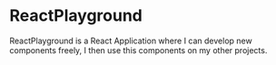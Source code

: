 # ReactPlayground

ReactPlayground is a React Application where I can develop new components freely,
I then use this components on my other projects.

